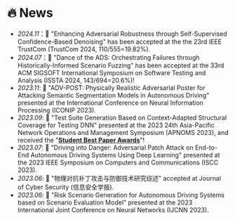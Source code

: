 # 🔥 News
- *2024.11*：🎉 "Enhancing Adversarial Robustness through Self-Supervised Confidence-Based Denoising" has been accepted at the the 23rd IEEE TrustCom (TrustCom 2024, 110/555=19.82%).
- *2024.07*：🎉 "Dance of the ADS: Orchestrating Failures through Historically-Informed Scenario Fuzzing" has been accepted at the 33rd ACM SIGSOFT International Symposium on Software Testing and Analysis (ISSTA 2024, 143/694=20.6%)!
- *2023.11*: 🎉 "ADV-POST: Physically Realistic Adversarial Poster for Attacking Semantic Segmentation Models in Autonomous Driving" presented at the International Conference on Neural Information Processing (ICONIP 2023).
- *2023.09*: 🎉 "Test Suite Generation Based on Context-Adapted Structural Coverage for Testing DNN" presented at the 2023 24th Asia-Pacific Network Operations and Management Symposium (APNOMS 2023), and received the "[**Student Best Paper Awards**](https://apnoms.org/2023/best_papers.html)"!
- *2023.07*: 🎉 "Driving into Danger: Adversarial Patch Attack on End-to-End Autonomous Driving Systems Using Deep Learning" presented at the 2023 IEEE Symposium on Computers and Communications (ISCC 2023).
- *2023.06*: 🎉 "物理对抗补丁攻击与防御技术研究综述" accepted at Journal of Cyber Security (信息安全学报).
- *2023.06*: 🎉 "Risk Scenario Generation for Autonomous Driving Systems based on Scenario Evaluation Model" presented at the 2023 International Joint Conference on Neural Networks (IJCNN 2023).

